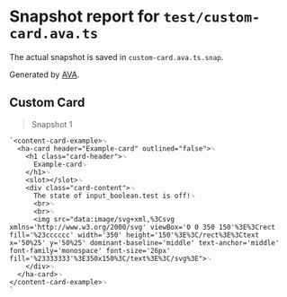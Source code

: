 # Snapshot report for `test/custom-card.ava.ts`

The actual snapshot is saved in `custom-card.ava.ts.snap`.

Generated by [AVA](https://avajs.dev).

## Custom Card

> Snapshot 1

    `<content-card-example>␊
      <ha-card header="Example-card" outlined="false">␊
        <h1 class="card-header">␊
          Example-card␊
        </h1>␊
        <slot></slot>␊
        <div class="card-content">␊
          The state of input_boolean.test is off!␊
          <br>␊
          <br>␊
          <img src="data:image/svg+xml,%3Csvg xmlns='http://www.w3.org/2000/svg' viewBox='0 0 350 150'%3E%3Crect fill='%23cccccc' width='350' height='150'%3E%3C/rect%3E%3Ctext x='50%25' y='50%25' dominant-baseline='middle' text-anchor='middle' font-family='monospace' font-size='26px' fill='%23333333'%3E350x150%3C/text%3E%3C/svg%3E">␊
        </div>␊
      </ha-card>␊
    </content-card-example>␊
    `
